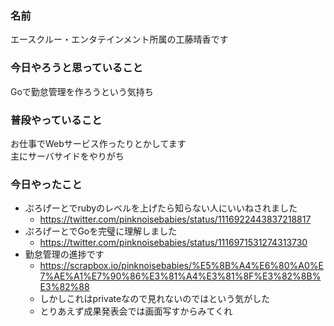 ### 名前

エースクルー・エンタテインメント所属の工藤晴香です

### 今日やろうと思っていること

Goで勤怠管理を作ろうという気持ち

### 普段やっていること

お仕事でWebサービス作ったりとかしてます  
主にサーバサイドをやりがち

### 今日やったこと

- ぷろげーとでrubyのレベルを上げたら知らない人にいいねされました
  - <https://twitter.com/pinknoisebabies/status/1116922443837218817>
- ぷろげーとでGoを完璧に理解しました
  - <https://twitter.com/pinknoisebabies/status/1116971531274313730>
- 勤怠管理の進捗です
  - <https://scrapbox.io/pinknoisebabies/%E5%8B%A4%E6%80%A0%E7%AE%A1%E7%90%86%E3%81%A4%E3%81%8F%E3%82%8B%E3%82%88>
  - しかしこれはprivateなので見れないのではという気がした
  - とりあえず成果発表会では画面写すからみてくれ
